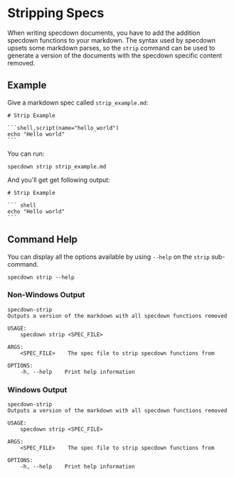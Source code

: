 # Stripping Specs

When writing specdown documents, you have to add the addition specdown functions to your markdown.
The syntax used by specdown upsets some markdown parses, so the `strip` command can be used to generate a version of the documents with the specdown specific content removed.

## Example

Give a markdown spec called `strip_example.md`:

~~~markdown,file(path="strip_example.md")
# Strip Example

```shell,script(name="hello_world")
echo "Hello world"
```
~~~

You can run:

```shell, script(name="strip_example")
specdown strip strip_example.md
```

And you'll get get following output:

~~~markdown, verify(script_name="strip_example")
# Strip Example

``` shell
echo "Hello world"
```

~~~

## Command Help

You can display all the options available by using `--help` on the `strip` sub-command.

```shell,script(name="run_help")
specdown strip --help
```

### Non-Windows Output

```text,verify(script_name="run_help",target_os="!windows")
specdown-strip 
Outputs a version of the markdown with all specdown functions removed

USAGE:
    specdown strip <SPEC_FILE>

ARGS:
    <SPEC_FILE>    The spec file to strip specdown functions from

OPTIONS:
    -h, --help    Print help information
```

### Windows Output

```text,verify(script_name="run_help",target_os="windows")
specdown-strip 
Outputs a version of the markdown with all specdown functions removed

USAGE:
    specdown strip <SPEC_FILE>

ARGS:
    <SPEC_FILE>    The spec file to strip specdown functions from

OPTIONS:
    -h, --help    Print help information
```
